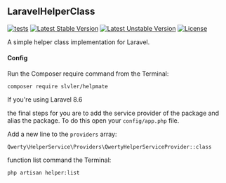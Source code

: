 ## LaravelHelperClass
[![tests](https://github.com/slvler/helpmate/actions/workflows/Tests.yml/badge.svg)](https://github.com/slvler/helpmate/actions/workflows/Tests.yml)
[![Latest Stable Version](http://poser.pugx.org/slvler/helpmate/v)](https://packagist.org/packages/slvler/helpmate)
[![Latest Unstable Version](http://poser.pugx.org/slvler/helpmate/v/unstable)](https://packagist.org/packages/slvler/helpmate)
[![License](http://poser.pugx.org/slvler/helpmate/license)](https://packagist.org/packages/slvler/helpmate)


A simple helper class implementation for Laravel.

#### Config


Run the Composer require command from the Terminal:

    composer require slvler/helpmate
    
If you're using Laravel 8.6

the final steps for you are to add the service provider of the package and alias the package. To do this open your `config/app.php` file.

Add a new line to the `providers` array:

	Qwerty\HelperService\Providers\QwertyHelperServiceProvider::class



function list command the Terminal:

    php artisan helper:list
